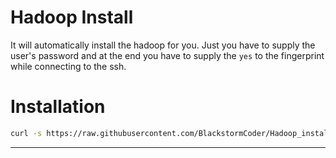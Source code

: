 # Hadoop Install
It will automatically install the hadoop for you. Just you have to supply the user's password and at the end you have to supply the `yes` to the fingerprint while connecting to the ssh.
# Installation
```bash
curl -s https://raw.githubusercontent.com/BlackstormCoder/Hadoop_install/main/hadoop_install.sh | bash

```
---